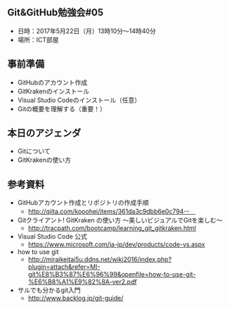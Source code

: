 ## Git&GitHub勉強会#05
- 日時：2017年5月22日（月）13時10分〜14時40分
- 場所：ICT部屋

## 事前準備
- GitHubのアカウント作成
- GitKrakenのインストール
- Visual Studio Codeのインストール（任意）
- Gitの概要を理解する（重要！）

## 本日のアジェンダ
- Gitについて
- GitKrakenの使い方

## 参考資料
- GitHubアカウント作成とリポジトリの作成手順
  - http://qiita.com/kooohei/items/361da3c9dbb6e0c794--　
- Gitクライアント! GitKraken の使い方 ～美しいビジュアルでGitを楽しむ～
  - http://tracpath.com/bootcamp/learning_git_gitkraken.html
- Visual Studio Code 公式
  - https://www.microsoft.com/ja-jp/dev/products/code-vs.aspx
- how to use git
  - http://miraikeitai5u.ddns.net/wiki2016/index.php?plugin=attach&refer=MI-git%E8%B3%87%E6%96%99&openfile=how-to-use-git-%E6%B8%A1%E9%82%8A-ver2.pdf
- サルでも分かるgit入門
  - http://www.backlog.jp/git-guide/
